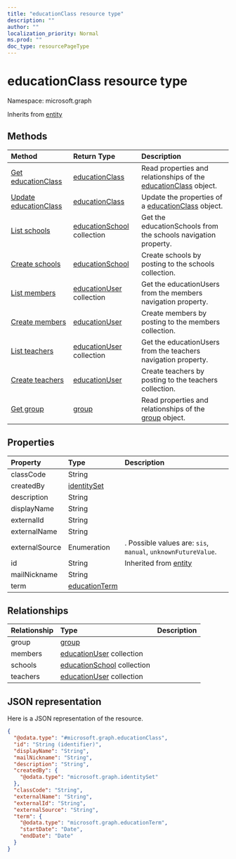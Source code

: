 ```yaml
---
title: "educationClass resource type"
description: ""
author: ""
localization_priority: Normal
ms.prod: ""
doc_type: resourcePageType
---
```


# educationClass resource type


Namespace: microsoft.graph




Inherits from [entity](../resources/entity.md)

## Methods
|Method|Return Type|Description|
|:---|:---|:---|
|[Get educationClass](../api/educationclass-get.md)|[educationClass](../resources/educationclass.md)|Read properties and relationships of the [educationClass](../resources/educationclass.md) object.|
|[Update educationClass](../api/educationclass-update.md)|[educationClass](../resources/educationclass.md)|Update the properties of a [educationClass](../resources/educationclass.md) object.|
|[List schools](../api/educationclass-list-schools.md)|[educationSchool](../resources/educationschool.md) collection|Get the educationSchools from the schools navigation property.|
|[Create schools](../api/educationclass-post-schools.md)|[educationSchool](../resources/educationschool.md)|Create schools by posting to the schools collection.|
|[List members](../api/educationclass-list-members.md)|[educationUser](../resources/educationuser.md) collection|Get the educationUsers from the members navigation property.|
|[Create members](../api/educationclass-post-members.md)|[educationUser](../resources/educationuser.md)|Create members by posting to the members collection.|
|[List teachers](../api/educationclass-list-teachers.md)|[educationUser](../resources/educationuser.md) collection|Get the educationUsers from the teachers navigation property.|
|[Create teachers](../api/educationclass-post-teachers.md)|[educationUser](../resources/educationuser.md)|Create teachers by posting to the teachers collection.|
|[Get group](../api/group-get.md)|[group](../resources/group.md)|Read properties and relationships of the [group](../resources/group.md) object.|

## Properties
|Property|Type|Description|
|:---|:---|:---|
|classCode|String||
|createdBy|[identitySet](../resources/identityset.md)||
|description|String||
|displayName|String||
|externalId|String||
|externalName|String||
|externalSource|Enumeration|. Possible values are: `sis`, `manual`, `unknownFutureValue`.|
|id|String| Inherited from [entity](../resources/entity.md)|
|mailNickname|String||
|term|[educationTerm](../resources/educationterm.md)||

## Relationships
|Relationship|Type|Description|
|:---|:---|:---|
|group|[group](../resources/group.md)||
|members|[educationUser](../resources/educationuser.md) collection||
|schools|[educationSchool](../resources/educationschool.md) collection||
|teachers|[educationUser](../resources/educationuser.md) collection||

## JSON representation
Here is a JSON representation of the resource.
<!-- {
  "blockType": "resource",
  "keyProperty": "id",
  "@odata.type": "microsoft.graph.educationClass",
  "baseType": "microsoft.graph.entity",
  "openType": false
}
-->
``` json
{
  "@odata.type": "#microsoft.graph.educationClass",
  "id": "String (identifier)",
  "displayName": "String",
  "mailNickname": "String",
  "description": "String",
  "createdBy": {
    "@odata.type": "microsoft.graph.identitySet"
  },
  "classCode": "String",
  "externalName": "String",
  "externalId": "String",
  "externalSource": "String",
  "term": {
    "@odata.type": "microsoft.graph.educationTerm",
    "startDate": "Date",
    "endDate": "Date"
  }
}
```

